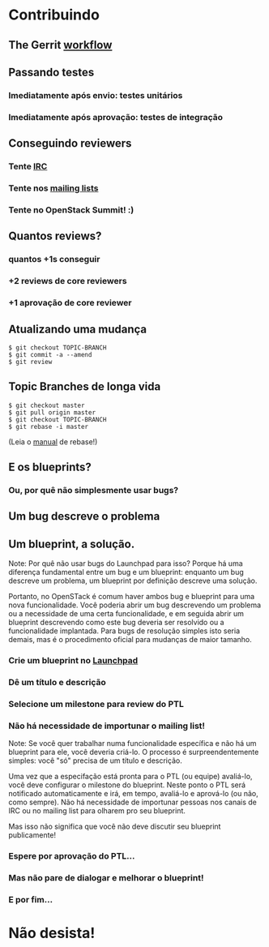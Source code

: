 # Contribuindo


## The Gerrit [workflow](https://wiki.openstack.org/wiki/GerritWorkflow)


## Passando testes

### Imediatamente após envio: testes unitários
### Imediatamente após aprovação: testes de integração


## Conseguindo reviewers

### Tente [IRC](https://wiki.openstack.org/wiki/IRC)
### Tente nos [mailing lists](https://wiki.openstack.org/wiki/Mailing_Lists)
### Tente no OpenStack Summit! :)


## Quantos reviews?

### quantos **+1s** conseguir
### **+2** reviews de core reviewers
### **+1** aprovação de core reviewer


## Atualizando uma mudança

    $ git checkout TOPIC-BRANCH
    $ git commit -a --amend
    $ git review


## Topic Branches de longa vida

    $ git checkout master
    $ git pull origin master
    $ git checkout TOPIC-BRANCH
    $ git rebase -i master

(Leia o [manual](https://wiki.openstack.org/wiki/Mailing_Lists) de rebase!)


## E os blueprints?

### Ou, por quê não simplesmente usar bugs?


## Um bug descreve o problema

## Um blueprint, a solução.
Note: Por quê não usar bugs do Launchpad para isso?  Porque há uma diferença
fundamental entre um bug e um blueprint: enquanto um bug descreve um problema,
um blueprint por definição descreve uma solução.

Portanto, no OpenSTack é comum haver ambos bug e blueprint para uma nova
funcionalidade.  Você poderia abrir um bug descrevendo um problema ou a
necessidade de uma certa funcionalidade, e em seguida abrir um blueprint
descrevendo como este bug deveria ser resolvido ou a funcionalidade implantada.
Para bugs de resolução simples isto seria demais, mas é o procedimento oficial
para mudanças de maior tamanho.

### Crie um blueprint no [Launchpad](https://blueprints.launchpad.net/nova)
### Dê um título e descrição
### Selecione um milestone para review do PTL
### Não há necessidade de importunar o mailing list!
Note: Se você quer trabalhar numa funcionalidade específica e não há um
blueprint para ele, você deveria criá-lo.  O processo é surpreendentemente
simples: você "só" precisa de um título e descrição.

Uma vez que a especifação está pronta para o PTL (ou equipe) avaliá-lo, você
deve configurar o milestone do blueprint.  Neste ponto o PTL será notificado
automaticamente e irá, em tempo, avaliá-lo e aprová-lo (ou não, como sempre).
Não há necessidade de importunar pessoas nos canais de IRC ou no mailing list
para olharem pro seu blueprint.

Mas isso não significa que você não deve discutir seu blueprint publicamente!


### Espere por aprovação do PTL...


### Mas não pare de dialogar e melhorar o blueprint!


### E por fim...


# Não desista!
